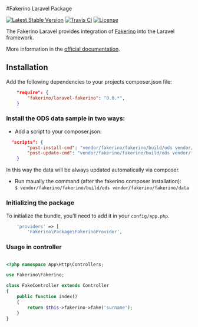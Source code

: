 #Fakerino Laravel Package

[![Latest Stable Version](https://poser.pugx.org/fakerino/laravel-fakerino/v/stable.svg)](https://packagist.org/packages/fakerino/laravel-fakerino)
[![Travis Ci](https://travis-ci.org/niklongstone/laravel-fakerino.svg?branch=master)](https://travis-ci.org/niklongstone/laravel-fakerino)
[![License](https://poser.pugx.org/fakerino/laravel-fakerino/license.svg)](https://packagist.org/packages/fakerino/laravel-fakerino)

The Fakerino Laravel provides integration of [Fakerino](https://github.com/Fakerino/Fakerino) into the Laravel framework.

More information in the [official documentation](http://www.fakerino.io).

## Installation

  Add the following dependencies to your projects composer.json file:

```JSON
    "require": {
        "fakerino/laravel-fakerino": "0.0.*",
    }
```

### Install the ODS data sample in two ways:
 - Add a script to your composer.json:
```JSON
  "scripts": {
        "post-install-cmd": "vendor/fakerino/fakerino/build/ods vendor/fakerino/fakerino/data",
        "post-update-cmd": "vendor/fakerino/fakerino/build/ods vendor/fakerino/fakerino/data"
    }
```
 In this way the data will be always updated automatically via composer.

 - Run maually the command (after the fakerino composer installation):  
`$ vendor/fakerino/fakerino/build/ods vendor/fakerino/fakerino/data`

### Initializing the package

To initialize the bundle, you'll need to add it in your `config/app.php`.

```PHP
	'providers' => [
        'Fakerino\Package\FakerinoProvider',
```

### Usage in controller
```PHP

<?php namespace App\Http\Controllers;

use Fakerino\Fakerino;

class FakeController extends Controller
{
	public function index()
	{
        return $this->fakerino->fake('surname');
	}
}
```
